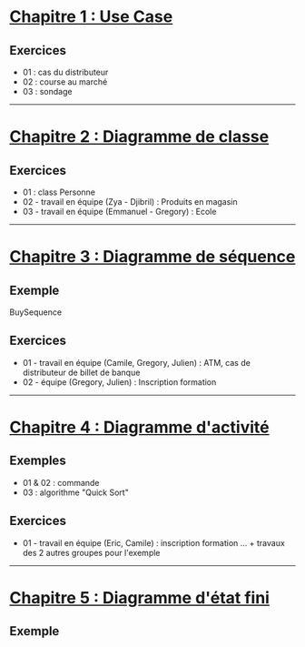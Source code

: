 # [Chapitre 1 : Use Case](/week02_UML/01_use_case/Exc_UseCase.md)
## Exercices
- 01 : cas du distributeur
- 02 : course au marché
- 03 : sondage
---
# [Chapitre 2 : Diagramme de classe](/week02_UML/02_diagramme_de_classe/Classes.md)
## Exercices
- 01 : class Personne
- 02 - travail en équipe (Zya - Djibril) : Produits en magasin
- 03 - travail en équipe (Emmanuel - Gregory) : Ecole
---
# [Chapitre 3 : Diagramme de séquence](/week02_UML/03_diagramme_de_sequence/Sequence.md)
## Exemple
BuySequence

## Exercices
- 01 - travail en équipe (Camile, Gregory, Julien) : ATM, cas de distributeur de billet de banque
- 02 - équipe (Gregory, Julien) : Inscription formation
---
# [Chapitre 4 : Diagramme d'activité](/week02_UML/04_diagramme_activite/activite.md)
## Exemples
- 01 & 02 : commande
- 03 : algorithme "Quick Sort"

## Exercices
- 01 - travail en équipe (Eric, Camile) : inscription formation
... + travaux des 2 autres groupes pour l'exemple
---
# [Chapitre 5 : Diagramme d'état fini](/week02_UML/05_diagramme_etat_fini/EtatsFinis.md)
## Exemple